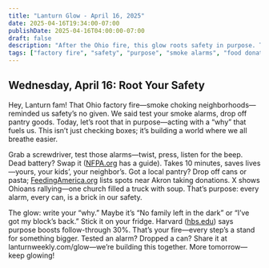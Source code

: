 ```yaml
---
title: "Lanturn Glow - April 16, 2025"
date: 2025-04-16T19:34:00-07:00
publishDate: 2025-04-16T04:00:00-07:00
draft: false
description: "After the Ohio fire, this glow roots safety in purpose. Test your smoke alarms and donate to local pantries with a clear 'why'—like protecting your block. Write your reason to fuel action and share it to spark collective strength."
tags: ["factory fire", "safety", "purpose", "smoke alarms", "food donation", "community", "well-being"]
---
```

## Wednesday, April 16: Root Your Safety  
<!--*Word Count*: ~500  
*Skill*: Purpose (Tied to Fire Action)  -->

Hey, Lanturn fam! That Ohio factory fire—smoke choking neighborhoods—reminded us safety’s no given. We said test your smoke alarms, drop off pantry goods. Today, let’s root that in purpose—acting with a “why” that fuels us. This isn’t just checking boxes; it’s building a world where we all breathe easier.  

Grab a screwdriver, test those alarms—twist, press, listen for the beep. Dead battery? Swap it ([NFPA.org](https://www.nfpa.org/Public-Education/Staying-safe/Safety-equipment/Smoke-alarms) has a guide). Takes 10 minutes, saves lives—yours, your kids’, your neighbor’s. Got a local pantry? Drop off cans or pasta; [FeedingAmerica.org](https://www.feedingamerica.org/find-your-local-foodbank) lists spots near Akron taking donations. X shows Ohioans rallying—one church filled a truck with soup. That’s purpose: every alarm, every can, is a brick in our safety.  

The glow: write your “why.” Maybe it’s “No family left in the dark” or “I’ve got my block’s back.” Stick it on your fridge. Harvard ([hbs.edu](https://hbswk.hbs.edu/item/purpose-driven-companies)) says purpose boosts follow-through 30%. That’s your fire—every step’s a stand for something bigger. Tested an alarm? Dropped a can? Share it at lanturnweekly.com/glow—we’re building this together. More tomorrow—keep glowing!  
